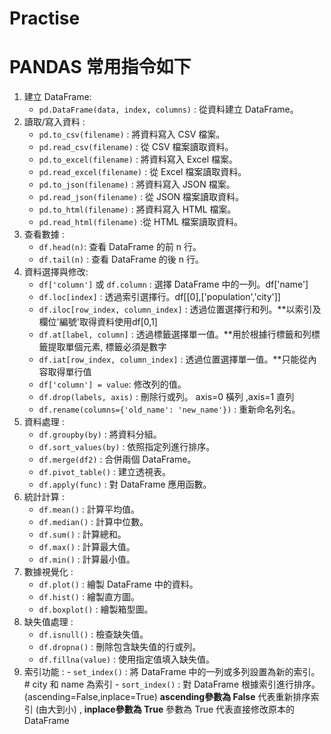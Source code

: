 # Practise

# PANDAS 常用指令如下
1. 建立 DataFrame:
    - `pd.DataFrame(data, index, columns)` : 從資料建立 DataFrame。
2. 讀取/寫入資料 :
    -  `pd.to_csv(filename)` : 將資料寫入 CSV 檔案。
	- `pd.read_csv(filename)` : 從 CSV 檔案讀取資料。
    -  `pd.to_excel(filename)` : 將資料寫入 Excel 檔案。
    - `pd.read_excel(filename)` : 從 Excel 檔案讀取資料。
    - `pd.to_json(filename)` : 將資料寫入 JSON 檔案。
    - `pd.read_json(filename)` : 從 JSON 檔案讀取資料。
    - `pd.to_html(filename)` : 將資料寫入 HTML 檔案。
    - `pd.read_html(filename)` :從 HTML 檔案讀取資料。
1. 查看數據 :
    - `df.head(n)`: 查看 DataFrame 的前 n 行。
    - `df.tail(n)` : 查看 DataFrame 的後 n 行。
2. 資料選擇與修改:
    - `df['column']` 或 `df.column` : 選擇 DataFrame 中的一列。df['name']
    - `df.loc[index]` : 透過索引選擇行。df[[0],['population','city']]
    - `df.iloc[row_index, column_index]` : 透過位置選擇行和列。**以索引及欄位'編號'取得資料使用df[0,1] 
    - `df.at[label, column]` : 透過標籤選擇單一值。**用於根據行標籤和列標籤提取單個元素, 標籤必須是數字
    - `df.iat[row_index, column_index]` : 透過位置選擇單一值。**只能從內容取得單行值
    - `df['column'] = value`: 修改列的值。
    - `df.drop(labels, axis)` : 刪除行或列。 axis=0 橫列  ,axis=1  直列
    - `df.rename(columns={'old_name': 'new_name'})` : 重新命名列名。
3. 資料處理 :
    - `df.groupby(by)` : 將資料分組。
    - `df.sort_values(by)` : 依照指定列進行排序。
    - `df.merge(df2)` : 合併兩個 DataFrame。
    - `df.pivot_table()` : 建立透視表。
    - `df.apply(func)` : 對 DataFrame 應用函數。
4. 統計計算 :
    - `df.mean()` : 計算平均值。
    - `df.median()` : 計算中位數。
    - `df.sum()` : 計算總和。
    - `df.max()` : 計算最大值。
    - `df.min()` : 計算最小值。
5. 數據視覺化 :
    - `df.plot()` : 繪製 DataFrame 中的資料。
    - `df.hist()` : 繪製直方圖。
    - `df.boxplot()` : 繪製箱型圖。
6. 缺失值處理 :
    - `df.isnull()` : 檢查缺失值。
    - `df.dropna()` : 刪除包含缺失值的行或列。
    - `df.fillna(value)` : 使用指定值填入缺失值。
7.   索引功能 :
	- `set_index()` :  將 DataFrame 中的一列或多列設置為新的索引。# city 和 name 為索引
	- `sort_index()` : 對 DataFrame 根據索引進行排序。(ascending=False,inplace=True)  **ascending參數為 False**  代表重新排序索引 (由大到小) , **inplace參數為 True** 參數為 True 代表直接修改原本的 DataFrame
